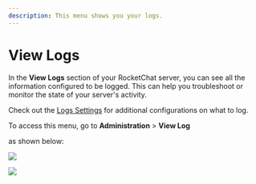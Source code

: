 ```yaml
---
description: This menu shows you your logs.
---
```


# View Logs

In the **View Logs** section of your RocketChat server, you can see all the information configured to be logged. This can help you troubleshoot or monitor the state of your server's activity.

Check out the [Logs Settings](settings/logs.md) for additional configurations on what to log.

To access this menu, go to **Administration** > **View Log**

as shown below:

![](<../../../.gitbook/assets/2021-11-20\_23-29-48 (1) (1) (1) (1) (12) (10) (1) (1).png>)

![](../../../.gitbook/assets/2021-11-21\_01-58-36.png)
